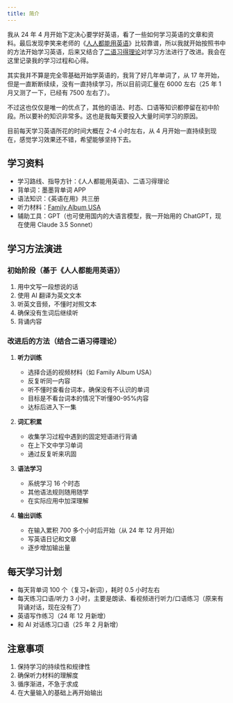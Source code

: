 ```yaml
---
title: 简介
---
```


我从 24 年 4 月开始下定决心要学好英语，看了一些如何学习英语的文章和资料。最后发现李笑来老师的《[人人都能用英语](https://github.com/xiaolai/everyone-can-use-english)》比较靠谱，所以我就开始按照书中的方法开始学习英语，后来又结合了[二语习得理论](https://baike.baidu.com/item/%E4%BA%8C%E8%AF%AD%E4%B9%A0%E5%BE%97%E7%90%86%E8%AE%BA/7802838)对学习方法进行了改进。我会在这里记录我的学习过程和心得。

其实我并不算是完全零基础开始学英语的，我背了好几年单词了，从 17 年开始， 但是一直断断续续，没有一直持续学习，所以目前词汇量在 6000 左右（25 年 1 月又测了一下，已经有 7500 左右了）。

不过这也仅仅是唯一的优点了，其他的语法、时态、口语等知识都停留在初中阶段。所以要补的知识非常多。这也是我每天要投入大量时间学习的原因。

目前每天学习英语所花的时间大概在 2-4 小时左右，从 4 月开始一直持续到现在，感觉学习效果还不错，希望能够坚持下去。

## 学习资料

- 学习路线、指导方针：《人人都能用英语》、二语习得理论
- 背单词：墨墨背单词 APP
- 语法知识：《英语在用》共三册
- 听力材料：[Family Album USA](https://www.learnrealeng.com/2014/04/family-album-usa-episode-1-46-linden.html)
- 辅助工具：GPT（也可使用国内的大语言模型，我一开始用的 ChatGPT，现在使用 Claude 3.5 Sonnet）

## 学习方法演进

### 初始阶段（基于《人人都能用英语》）
1. 用中文写一段想说的话
2. 使用 AI 翻译为英文文本
3. 听英文音频，不懂时对照文本
4. 确保没有生词后继续听
5. 背诵内容

### 改进后的方法（结合二语习得理论）
1. **听力训练**
   - 选择合适的视频材料（如 Family Album USA）
   - 反复听同一内容
   - 听不懂时查看台词本，确保没有不认识的单词
   - 目标是不看台词本的情况下听懂90-95%内容
   - 达标后进入下一集

2. **词汇积累**
   - 收集学习过程中遇到的固定短语进行背诵
   - 在上下文中学习单词
   - 通过反复听来巩固

3. **语法学习**
   - 系统学习 16 个时态
   - 其他语法规则随用随学
   - 在实际应用中加深理解

4. **输出训练**
   - 在输入累积 700 多个小时后开始（从 24 年 12 月开始）
   - 写英语日记和文章
   - 逐步增加输出量

## 每天学习计划

- 每天背单词 100 个（复习+新词），耗时 0.5 小时左右
- 每天练习口语/听力 3 小时，主要是朗读、看视频进行听力/口语练习（原来有背诵对话，现在没有了）
- 英语写作练习（24 年 12 月新增）
- 和 AI 对话练习口语（25 年 2 月新增）

## 注意事项

1. 保持学习的持续性和规律性
2. 确保听力材料的理解度
3. 循序渐进，不急于求成
4. 在大量输入的基础上再开始输出